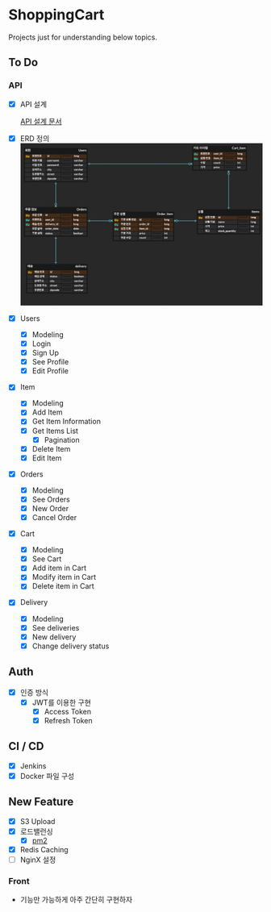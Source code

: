 # ShoppingCart

Projects just for understanding below topics.

## To Do

### API

- [x] API 설계 
  
  [API 설계 문서](files/API_V1_SPEC.pdf)
- [x] ERD 정의 
      ![erd](files/erd.png)

- [x] Users
  - [x] Modeling
  - [x] Login
  - [x] Sign Up
  - [x] See Profile
  - [x] Edit Profile

- [x] Item
  - [x] Modeling
  - [x] Add Item
  - [x] Get Item Information
  - [x] Get Items List
    - [x] Pagination
  - [x] Delete Item
  - [x] Edit Item

- [x] Orders
  - [x] Modeling
  - [x] See Orders
  - [x] New Order
  - [x] Cancel Order

- [x] Cart
  - [x] Modeling
  - [x] See Cart
  - [x] Add item in Cart
  - [x] Modify item in Cart
  - [x] Delete item in Cart

- [x] Delivery
  - [x] Modeling
  - [x] See deliveries
  - [x] New delivery
  - [x] Change delivery status

## Auth
- [x] 인증 방식
  - [x] JWT를 이용한 구현
    - [x] Access Token
    - [x] Refresh Token

## CI / CD
- [x] Jenkins
- [x] Docker 파일 구성

## New Feature
- [x] S3 Upload
- [x] 로드밸런싱
  - [x] [pm2](files/pm2.md)
- [x] Redis Caching
- [ ] NginX 설정
  
### Front
- 기능만 가능하게 아주 간단히 구현하자
